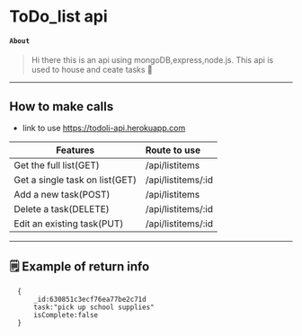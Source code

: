 # ToDo_list api

####  `About`

> Hi there this is an api using mongoDB,express,node.js. 
> This api is used to house and ceate tasks :memo: 


---

## How to make calls

- link to use https://todoli-api.herokuapp.com

| Features          | Route to use               |
| ----------------- |:----------------------- |
| Get the full list(GET) | /api/listitems  |
| Get a single task on list(GET)| /api/listitems/:id |
| Add a new task(POST) | /api/listitems     |
| Delete a task(DELETE)| /api/listitems/:id   | 
| Edit an existing task(PUT)| /api/listitems/:id |
 
---

## 🗒️ Example of return info
```
  {
      _id:630851c3ecf76ea77be2c71d
      task:"pick up school supplies"
      isComplete:false
  }
    
```
